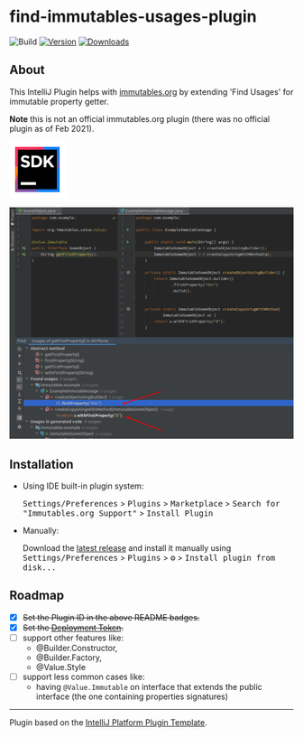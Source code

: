 # find-immutables-usages-plugin

![Build](https://github.com/plaskowski/find-immutables-usages-plugin/workflows/Build/badge.svg)
[![Version](https://img.shields.io/jetbrains/plugin/v/16135.svg)](https://plugins.jetbrains.com/plugin/16135)
[![Downloads](https://img.shields.io/jetbrains/plugin/d/16135.svg)](https://plugins.jetbrains.com/plugin/16135)

## About

<!-- Plugin description -->
This IntelliJ Plugin helps with [immutables.org](http://immutables.github.io/) by extending 'Find Usages' for immutable property getter.

**Note** this is not an official immutables.org plugin (there was no official plugin as of Feb 2021).
<!-- Plugin description end -->

<img src="src/main/resources/META-INF/pluginIcon.svg" width="100" height="100">

![Example](example_screenshot.png)

## Installation

- Using IDE built-in plugin system:
  
  <kbd>Settings/Preferences</kbd> > <kbd>Plugins</kbd> > <kbd>Marketplace</kbd> > <kbd>Search for "Immutables.org Support"</kbd> >
  <kbd>Install Plugin</kbd>
  
- Manually:

  Download the [latest release](https://github.com/plaskowski/find-immutables-usages-plugin/releases/latest) and install it manually using
  <kbd>Settings/Preferences</kbd> > <kbd>Plugins</kbd> > <kbd>⚙️</kbd> > <kbd>Install plugin from disk...</kbd>

## Roadmap

- [X] ~~Set the Plugin ID in the above README badges.~~
- [X] ~~Set the [Deployment Token](https://plugins.jetbrains.com/docs/marketplace/plugin-upload.html).~~
- [ ] support other features like:
  - @Builder.Constructor,
  - @Builder.Factory, 
  - @Value.Style
- [ ] support less common cases like:
  - having ``@Value.Immutable`` on interface that extends the public interface (the one containing properties signatures)

---
Plugin based on the [IntelliJ Platform Plugin Template][template].

[template]: https://github.com/JetBrains/intellij-platform-plugin-template
